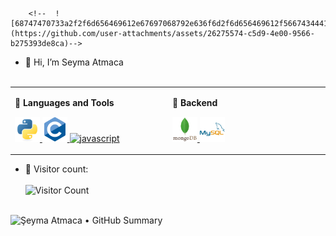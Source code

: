         <!--  ![68747470733a2f2f6d656469612e67697068792e636f6d2f6d656469612f56674344417a634b767352364f4d307557672f67697068792e676966](https://github.com/user-attachments/assets/26275574-c5d9-4e00-9566-b275393de8ca)-->

 - 👋 Hi, I’m Seyma Atmaca
<br><br>
<table width="100%" >
  <tr>
    <td valign="top" width="600px">
      <p><strong>👀 Languages and Tools</strong></p>
      <p>
        <a href="https://www.python.org" target="_blank" rel="noreferrer">
          <img src="https://raw.githubusercontent.com/devicons/devicon/master/icons/python/python-original.svg"
               alt="python" width="40" height="40"/>
        </a>
        <a href="https://www.cprogramming.com/" target="_blank" rel="noreferrer">
          <img src="https://raw.githubusercontent.com/devicons/devicon/master/icons/c/c-original.svg"
               alt="c" width="40" height="40"/>
        </a>
        <a href="https://www.javascript.com" target="_blank" rel="noreferrer">
          <img src="https://www.vectorlogo.zone/logos/javascript/javascript-icon.svg"
               alt="javascript" width="40" height="40"/>
        </a>
        <!-- Diğer ikonlar -->
      </p>
    </td>
    <td valign="top" width="50%">
      <p><strong>🌱 Backend</strong></p>
      <p>
        <a href="https://www.mongodb.com/" target="_blank" rel="noreferrer">
          <img src="https://raw.githubusercontent.com/devicons/devicon/master/icons/mongodb/mongodb-original-wordmark.svg"
               alt="mongodb" width="40" height="40"/>
        </a>
        <a href="https://www.mysql.com/" target="_blank" rel="noreferrer">
          <img src="https://raw.githubusercontent.com/devicons/devicon/master/icons/mysql/mysql-original-wordmark.svg"
               alt="mysql" width="40" height="40"/>
        </a>
        <!-- Diğer ikonlar -->
      </p>
    </td>
  </tr>
</table>


- 💞️ Visitor count:<br><br>
  ![Visitor Count](https://profile-counter.glitch.me/SeymaAtmaca/count.svg)
<br><br>


<p align="left">
  <img
    src="https://github-profile-summary-cards.vercel.app/api/cards/profile-details?username=SeymaAtmaca&theme=dark"
    alt="Şeyma Atmaca • GitHub Summary"
  />
</p>



